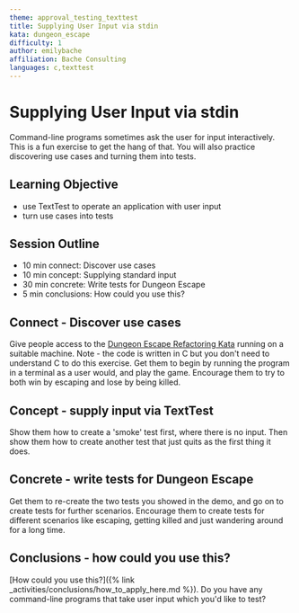 ```yaml
---
theme: approval_testing_texttest
title: Supplying User Input via stdin
kata: dungeon_escape
difficulty: 1
author: emilybache
affiliation: Bache Consulting
languages: c,texttest
---
```


# Supplying User Input via stdin
Command-line programs sometimes ask the user for input interactively. This is a fun exercise to get the hang of that. You will also practice discovering use cases and turning them into tests.

## Learning Objective
* use TextTest to operate an application with user input
* turn use cases into tests

## Session Outline

* 10 min connect: Discover use cases
* 10 min concept: Supplying standard input
* 30 min concrete: Write tests for Dungeon Escape
* 5 min conclusions: How could you use this?

## Connect - Discover use cases

Give people access to the [Dungeon Escape Refactoring Kata](https://github.com/emilybache/DungeonEscape-Refactoring-Kata) running on a suitable machine. Note - the code is written in C but you don't need to understand C to do this exercise. Get them to begin by running the program in a terminal as a user would, and play the game. Encourage them to try to both win by escaping and lose by being killed.

## Concept - supply input via TextTest
Show them how to create a 'smoke' test first, where there is no input. Then show them how to create another test that just quits as the first thing it does.

## Concrete - write tests for Dungeon Escape
Get them to re-create the two tests you showed in the demo, and go on to create tests for further scenarios. Encourage them to create tests for different scenarios like escaping, getting killed and just wandering around for a long time.

## Conclusions - how could you use this?
[How could you use this?]({% link _activities/conclusions/how_to_apply_here.md %}). Do you have any command-line programs that take user input which you'd like to test?

